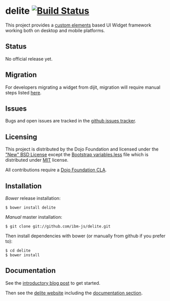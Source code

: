 # delite [![Build Status](https://travis-ci.org/ibm-js/delite.png?branch=master)](https://travis-ci.org/ibm-js/delite)

This project provides a [custom elements](http://www.html5rocks.com/en/tutorials/webcomponents/customelements/) based UI Widget framework working both on desktop and mobile platforms.

## Status

No official release yet.

## Migration

For developers migrating a widget from dijit, migration will require manual steps listed [here](docs/migration.md).

## Issues

Bugs and open issues are tracked in the
[github issues tracker](https://github.com/ibm-js/delite/issues).

## Licensing

This project is distributed by the Dojo Foundation and licensed under the ["New" BSD License](./LICENSE) except the 
[Bootstrap variables.less](./themes/bootstrap/variables.less) file which is distributed under 
[MIT](./themes/bootstrap/LICENSE) license.

All contributions require a [Dojo Foundation CLA](http://dojofoundation.org/about/claForm).

## Installation

_Bower_ release installation:

    $ bower install delite

_Manual_ master installation:

    $ git clone git://github.com/ibm-js/delite.git

Then install dependencies with bower (or manually from github if you prefer to):

	$ cd delite
	$ bower install

## Documentation

See the [introductory blog post](http://ibm-js.github.io/2014/07/18/delite-and-deliteful.html) to get started.

Then see the [delite website](http://ibm-js.github.io/delite/) including the
[documentation section](http://ibm-js.github.io/delite/docs/master/index.html).
